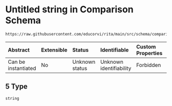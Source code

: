 # Untitled string in Comparison Schema

```txt
https://raw.githubusercontent.com/educorvi/rita/main/src/schema/comparison.json#/properties/arguments/items/oneOf/5
```

| Abstract            | Extensible | Status         | Identifiable            | Custom Properties | Additional Properties | Access Restrictions | Defined In                                                                   |
| :------------------ | :--------- | :------------- | :---------------------- | :---------------- | :-------------------- | :------------------ | :--------------------------------------------------------------------------- |
| Can be instantiated | No         | Unknown status | Unknown identifiability | Forbidden         | Allowed               | none                | [comparison.json\*](../../src/schema/comparison.json 'open original schema') |

## 5 Type

`string`
